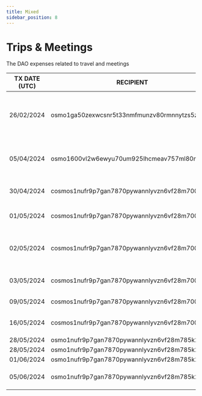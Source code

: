 ```yaml
---
title: Mixed
sidebar_position: 8
---
```


# Trips & Meetings

The DAO expenses related to travel and meetings

| TX DATE (UTC) | RECIPIENT                                 | AMOUNT | DESCRIPTION | TX DETAILS
|---------------|-------------------------------------------|--------|-------------|-----------
| 26/02/2024 | osmo1ga50zexwcsnr5t33nmfmunzv80rmnnytzs5z8l | 2860 USDC | Docs enhancement, articles, admin and organisational duties | [🔎](https://www.mintscan.io/osmosis/txs/9A3FA6F8C63BA84D8752AB8A4C11B118D300EE187461FB93B68050D9ED09EFB3?height=13994774)
| 05/04/2024 | osmo1600vl2w6ewyu70um925lhcmeav757ml80mu6jk | 10,000 USDC | Cosmoverse, Contributors, Mods, and App Development | [🔎](https://www.mintscan.io/osmosis/tx/782870220050CCB15B4C86C3E9B54FDE85DA23A39CB8F3DD65403766CE24CF74?height=14706028)
| 30/04/2024 | cosmos1nufr9p7gan7870pywannlyvzn6vf28m7009630 | 1,741.689568 ATOM | VPN Grants, Marketing, Contributors | [🔎](https://www.mintscan.io/cosmos/tx/20F0C8D84295BD47610226B896A8FD8923E320A598A2277FE61DAC5EB884F730?height=20224381)
| 01/05/2024 | cosmos1nufr9p7gan7870pywannlyvzn6vf28m7009630 | 373.878466 ATOM | VPN grants, PR, Content Marketing | [🔎](https://www.mintscan.io/cosmos/tx/0B68DDE3728DE006BE4CAF4D0AA9E453E049CEB5EEF515B4AB58D3DF48AECFA2?height=20239608)
| 02/05/2024 | cosmos1nufr9p7gan7870pywannlyvzn6vf28m7009630 | 889.312154 ATOM | Explorer (Alpha), Grants, Contributors & Marketing | [🔎](https://www.mintscan.io/cosmos/tx/3743F7780493308E5C5B9825154DB71F771D5721758F80276A9324626AC85768?height=20253381)
| 03/05/2024 | cosmos1nufr9p7gan7870pywannlyvzn6vf28m7009630 | 256.769798 ATOM | Explorer, Content Marketing | [🔎](https://www.mintscan.io/cosmos/tx/EDF290031F9F1F0EFE493C6A1F7E5FEF0FF033AD39BC341F2FED69534DB4B841?height=20265210)
| 09/05/2024 | cosmos1nufr9p7gan7870pywannlyvzn6vf28m7009630 | 913.220023 ATOM | PR & Events | [🔎](https://www.mintscan.io/cosmos/tx/4C8A9080174CCDBE341B500035CB620D877357F804E9D668D82F910A57E6FB5F?height=20352178)
| 16/05/2024 | cosmos1nufr9p7gan7870pywannlyvzn6vf28m7009630 | 239.096136 ATOM | Design, Contributors, and Test Ad | [🔎](https://www.mintscan.io/cosmos/tx/AD77B59DE333F4BA12BF4B26C1C181F0A7F4166BDB385DA51F66A5DE311268BD?height=20452707)
| 28/05/2024 | osmo1nufr9p7gan7870pywannlyvzn6vf28m785k28a | 1,920 OSMO | PR & Events | [🔎](https://www.mintscan.io/osmosis/tx/08320ECD14D0780E6C3AFFF586FB31427CDFEECF2737FFC953758CE44DBEA819?height=16153019)
| 28/05/2024 | osmo1nufr9p7gan7870pywannlyvzn6vf28m785k28a | 13,380 OSMO | PR & Events | [🔎](https://www.mintscan.io/osmosis/tx/7403E241C698DF7FAE7C4E964B4578697C9A77F2A64B9FEFF77E67AF714A18B1?height=16153052)
| 01/06/2024 | osmo1nufr9p7gan7870pywannlyvzn6vf28m785k28a | 9,530 OSMO | PR & Events | [🔎](https://www.mintscan.io/osmosis/tx/82726A8C0DE3A909D37CFBBF74979225F05FC83E025B1851BB487C4A190FE3B2?height=16301141)
| 05/06/2024 | osmo1nufr9p7gan7870pywannlyvzn6vf28m785k28a | 11,330 OSMO | Contributors, mods, PR, Events. Travel | [🔎](https://www.mintscan.io/osmosis/tx/3E6173AABD015D92314E4D4FF7C09D2BA19FFC7C691FEE164CDC8D74E8199428?height=16425426)